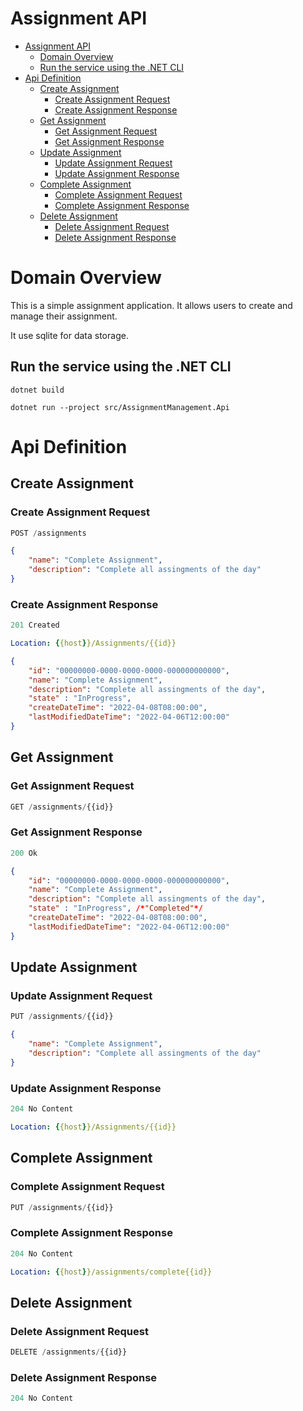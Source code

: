 # Assignment API

- [Assignment API](#assignment-api)
  - [Domain Overview](#domain-overview)
  - [Run the service using the .NET CLI](#run-the-service-using-the-net-cli)
- [Api Definition](#api-definition)
  - [Create Assignment](#create-assignment)
    - [Create Assignment Request](#create-assignment-request)
    - [Create Assignment Response](#create-assignment-response)
  - [Get Assignment](#get-assignment)
    - [Get Assignment Request](#get-assignment-request)
    - [Get Assignment Response](#get-assignment-response)
  - [Update Assignment](#update-assignment)
    - [Update Assignment Request](#update-assignment-request)
    - [Update Assignment Response](#update-assignment-response)
  - [Complete Assignment](#complete-assignment)
    - [Complete Assignment Request](#complete-assignment-request)
    - [Complete Assignment Response](#complete-assignment-response)
  - [Delete Assignment](#delete-assignment)
    - [Delete Assignment Request](#delete-assignment-request)
    - [Delete Assignment Response](#delete-assignment-response)

# Domain Overview

This is a simple assignment application. 
It allows users to create and manage their assignment.

It use sqlite for data storage.

## Run the service using the .NET CLI

```shell
dotnet build
```

```shell
dotnet run --project src/AssignmentManagement.Api
```

# Api Definition

## Create Assignment

### Create Assignment Request

```js
POST /assignments
```

```json
{
    "name": "Complete Assignment",
    "description": "Complete all assingments of the day"
}
```

### Create Assignment Response

```js
201 Created
```

```yml
Location: {{host}}/Assignments/{{id}}
```

```json
{
    "id": "00000000-0000-0000-0000-000000000000",
    "name": "Complete Assignment",
    "description": "Complete all assingments of the day",
    "state" : "InProgress",
    "createDateTime": "2022-04-08T08:00:00",
    "lastModifiedDateTime": "2022-04-06T12:00:00"
}
```

## Get Assignment

### Get Assignment Request

```js
GET /assignments/{{id}}
```

### Get Assignment Response

```js
200 Ok
```

```json
{
    "id": "00000000-0000-0000-0000-000000000000",
    "name": "Complete Assignment",
    "description": "Complete all assingments of the day",
    "state" : "InProgress", /*"Completed"*/
    "createDateTime": "2022-04-08T08:00:00",
    "lastModifiedDateTime": "2022-04-06T12:00:00"
}
```

## Update Assignment

### Update Assignment Request

```js
PUT /assignments/{{id}}
```

```json
{
    "name": "Complete Assignment",
    "description": "Complete all assingments of the day"
}
```

### Update Assignment Response

```js
204 No Content
```

```yml
Location: {{host}}/Assignments/{{id}}
```

## Complete Assignment

### Complete Assignment Request

```js
PUT /assignments/{{id}}
```

### Complete Assignment Response

```js
204 No Content
```

```yml
Location: {{host}}/assignments/complete{{id}}
```

## Delete Assignment

### Delete Assignment Request

```js
DELETE /assignments/{{id}}
```

### Delete Assignment Response

```js
204 No Content
```
